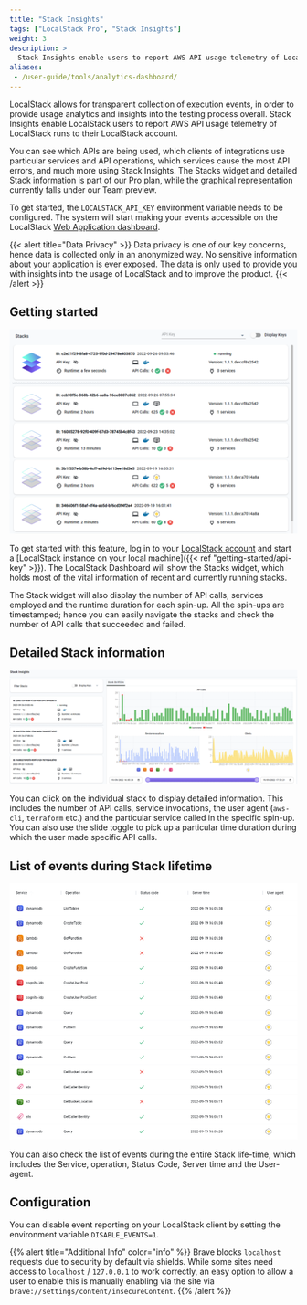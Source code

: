 ```yaml
---
title: "Stack Insights"
tags: ["LocalStack Pro", "Stack Insights"] 
weight: 3
description: >
  Stack Insights enable users to report AWS API usage telemetry of LocalStack runs to their LocalStack account.
aliases:
 - /user-guide/tools/analytics-dashboard/
---
```


LocalStack allows for transparent collection of execution events, in order to provide usage analytics and insights into the testing process overall. Stack Insights enable LocalStack users to report AWS API usage telemetry of LocalStack runs to their LocalStack account. 

You can see which APIs are being used, which clients of integrations use particular services and API operations, which services cause the most API errors, and much more using Stack Insights. The Stacks widget and detailed Stack information is part of our Pro plan, while the graphical representation currently falls under our Team preview.

To get started, the `LOCALSTACK_API_KEY` environment variable needs to be configured. The system will start making your events accessible on the LocalStack [Web Application dashboard](https://app.localstack.cloud/dashboard).

{{< alert title="Data Privacy" >}}
Data privacy is one of our key concerns, hence data is collected only in an anonymized way. No sensitive information about your application is ever exposed. The data is only used to provide you with insights into the usage of LocalStack and to improve the product.
{{< /alert >}}

## Getting started

<img src="stack-insights-getting-started.png" width="600px" alt="Stack Insights">

To get started with this feature, log in to your [LocalStack account](https://app.localstack.cloud/) and start a [LocalStack instance on your local machine]({{< ref "getting-started/api-key" >}}). The LocalStack Dashboard will show the Stacks widget, which holds most of the vital information of recent and currently running stacks.

The Stack widget will also display the number of API calls, services employed and the runtime duration for each spin-up. All the spin-ups are timestamped; hence you can easily navigate the stacks and check the number of API calls that succeeded and failed.

## Detailed Stack information

<img src="detailed-stack-information.png" width="600px" alt="Detailed Stack Insights">

You can click on the individual stack to display detailed information. This includes the number of API calls, service invocations, the user agent (`aws-cli`, `terraform` etc.) and the particular service called in the specific spin-up. You can also use the slide toggle to pick up a particular time duration during which the user made specific API calls.

## List of events during Stack lifetime

<img src="stack-lifetime-events.png" width="600px" alt="Stack Lifetime Events">

You can also check the list of events during the entire Stack life-time, which includes the Service, operation, Status Code, Server time and the User-agent.

## Configuration

You can disable event reporting on your LocalStack client by setting the environment variable `DISABLE_EVENTS=1`.

{{% alert title="Additional Info" color="info" %}}
Brave blocks `localhost` requests due to security by default via shields. While some sites need access to `localhost` / `127.0.0.1` to work correctly, an easy option to allow a user to enable this is manually enabling via the site via `brave://settings/content/insecureContent`.
{{% /alert %}}
